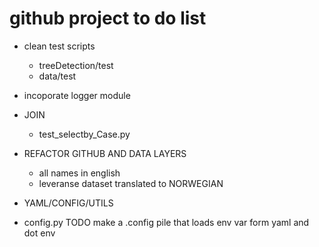 # github project to do list

- clean test scripts 
    - treeDetection/test
    - data/test
- incoporate logger module
- JOIN 
    - test_selectby_Case.py
- REFACTOR GITHUB AND DATA LAYERS 
    - all names in english 
    - leveranse dataset translated to NORWEGIAN 
    

- YAML/CONFIG/UTILS
- config.py TODO make a .config pile that loads env var form yaml and dot env 
